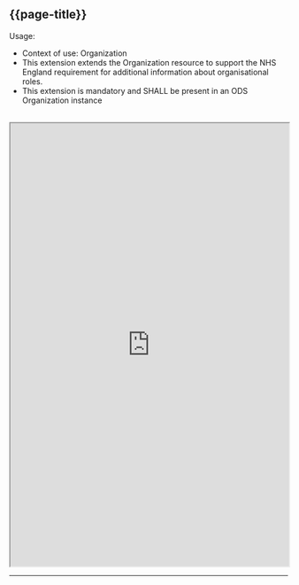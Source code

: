 ## {{page-title}}

Usage:
- Context of use: Organization
- This extension extends the Organization resource to support the NHS England requirement for additional information about organisational roles.
- This extension is mandatory and SHALL be present in an ODS Organization instance
<br>


<iframe src="https://simplifier.net/guide/nhs-england-implementation-guide-stu1/Home/Profiles-and-Extensions/All-Extensions/Extension-England-OrganisationRole?version=1.1.0" height="800px" width="100%"></iframe>

---